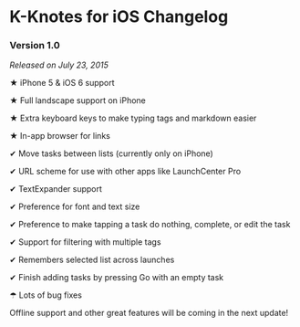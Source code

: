 # K-Knotes for iOS Changelog

### Version 1.0

*Released on July 23, 2015*

★ iPhone 5 & iOS 6 support

★ Full landscape support on iPhone

★ Extra keyboard keys to make typing tags and markdown easier

★ In-app browser for links

✔ Move tasks between lists (currently only on iPhone)

✔ URL scheme for use with other apps like LaunchCenter Pro

✔ TextExpander support

✔ Preference for font and text size

✔ Preference to make tapping a task do nothing, complete, or edit the task

✔ Support for filtering with multiple tags

✔ Remembers selected list across launches

✔ Finish adding tasks by pressing Go with an empty task

☂ Lots of bug fixes

Offline support and other great features will be coming in the next update!
